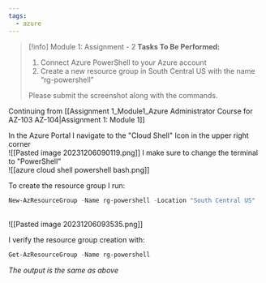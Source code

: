 ```yaml
---
tags:
  - azure
---
```

> [!info] Module 1: Assignment - 2
> **Tasks To Be Performed:** 
> 1. Connect Azure PowerShell to your Azure account 
> 2. Create a new resource group in South Central US with the name “rg-powershell” 
> 
> Please submit the screenshot along with the commands.

Continuing from [[Assignment 1_Module1_Azure Administrator Course for AZ-103 AZ-104|Assignment 1: Module 1]]

In the Azure Portal I navigate to the "Cloud Shell"  Icon in the upper right corner
<br>![[Pasted image 20231206090119.png]]
I make sure to change the terminal to "PowerShell"
<br>![[azure cloud shell powershell bash.png]]

To create the resource group I run:
```powershell
New-AzResourceGroup -Name rg-powershell -Location "South Central US"
```
<br>![[Pasted image 20231206093535.png]]

I verify the resource group creation with:
```powershell
Get-AzResourceGroup -Name rg-powershell
```
*The output is the same as above*